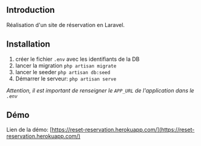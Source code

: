 ## Introduction

Réalisation d'un site de réservation en Laravel.

## Installation

1. créer le fichier `.env` avec les identifiants de la DB
2. lancer la migration `php artisan migrate`
3. lancer le seeder `php artisan db:seed`
4. Démarrer le serveur: `php artisan serve`

*Attention, il est important de renseigner le `APP_URL` de l'application dans le `.env`* 

## Démo

Lien de la démo: [https://reset-reservation.herokuapp.com/](https://reset-reservation.herokuapp.com/)